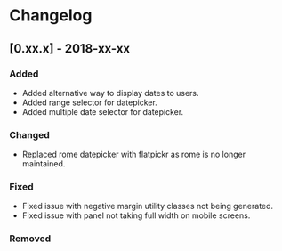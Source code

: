 # Changelog

## [0.xx.x] - 2018-xx-xx

### Added

- Added alternative way to display dates to users.
- Added range selector for datepicker.
- Added multiple date selector for datepicker.

### Changed

- Replaced rome datepicker with flatpickr as rome is no longer maintained.

### Fixed

- Fixed issue with negative margin utility classes not being generated.
- Fixed issue with panel not taking full width on mobile screens.

### Removed

